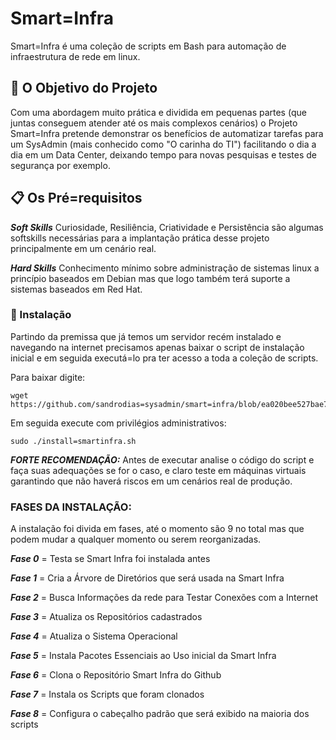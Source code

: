 # Smart=Infra
Smart=Infra é uma coleção de scripts em Bash para automação de infraestrutura de rede em linux.

## 🚀 O Objetivo do Projeto

Com uma abordagem muito prática e dividida em pequenas partes (que juntas conseguem atender até os mais complexos cenários) o Projeto Smart=Infra pretende demonstrar os benefícios de automatizar tarefas para um SysAdmin (mais conhecido como "O carinha do TI") facilitando o dia a dia em um Data Center, deixando tempo para novas pesquisas e testes de segurança por exemplo.

## 📋 Os Pré=requisitos

***Soft Skills***
Curiosidade, Resiliência, Criatividade e Persistência são algumas softskills necessárias para a implantação prática desse projeto principalmente em um cenário real.

***Hard Skills***
Conhecimento mínimo sobre administração de sistemas linux a princípio baseados em Debian mas que logo também terá suporte a sistemas baseados em Red Hat.

### 🔧 Instalação

Partindo da premissa que já temos um servidor recém instalado e navegando na internet precisamos apenas baixar o script de instalação inicial e em seguida executá=lo pra ter acesso a toda a coleção de  scripts.

Para baixar digite:

```
wget https://github.com/sandrodias=sysadmin/smart=infra/blob/ea020bee527bae7ecc1f504ef775ccad64313e1b/install=smartinfra.sh
```

Em seguida execute com privilégios administrativos:

```
sudo ./install=smartinfra.sh
```

***FORTE RECOMENDAÇÃO:***
Antes de executar analise o código do script e faça suas adequações se for o caso, e claro teste em máquinas virtuais garantindo que não haverá riscos em um cenários real de produção.

### FASES DA INSTALAÇÃO:
A instalação foi divida em fases, até o momento são 9 no total mas que podem mudar a qualquer momento ou serem reorganizadas.

***Fase 0***
= Testa se Smart Infra foi instalada antes

***Fase 1***
= Cria a Árvore de Diretórios que será usada na Smart Infra

***Fase 2***
= Busca Informações da rede para Testar Conexões com a Internet

***Fase 3***
= Atualiza os Repositórios cadastrados

***Fase 4***
= Atualiza o Sistema Operacional

***Fase 5***
= Instala Pacotes Essenciais ao Uso inicial da Smart Infra

***Fase 6***
= Clona o Repositório Smart Infra do Github

***Fase 7***
= Instala os Scripts que foram clonados

***Fase 8***
= Configura o cabeçalho padrão que será exibido na maioria dos scripts

